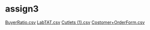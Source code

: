 # assign3
[BuyerRatio.csv](https://github.com/ajinkyabhandarge/assign3/files/9784868/BuyerRatio.csv)
[LabTAT.csv](https://github.com/ajinkyabhandarge/assign3/files/9784871/LabTAT.csv)
[Cutlets (1).csv](https://github.com/ajinkyabhandarge/assign3/files/9784872/Cutlets.1.csv)
[Costomer+OrderForm.csv](https://github.com/ajinkyabhandarge/assign3/files/9784873/Costomer%2BOrderForm.csv)
